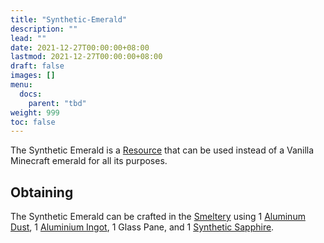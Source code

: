 ```yaml
---
title: "Synthetic-Emerald"
description: ""
lead: ""
date: 2021-12-27T00:00:00+08:00
lastmod: 2021-12-27T00:00:00+08:00
draft: false
images: []
menu: 
  docs:
    parent: "tbd"
weight: 999
toc: false
---
```


The Synthetic Emerald is a [Resource](https://github.com/Slimefun/Slimefun4/wiki/Resources) that can be used instead of a Vanilla Minecraft emerald for all its purposes.

## Obtaining

The Synthetic Emerald can be crafted in the [Smeltery](https://github.com/Slimefun/Slimefun4/wiki/Smeltery) using 1 [Aluminum Dust](https://github.com/Slimefun/Slimefun4/wiki/Dusts), 1 [Aluminium Ingot](https://github.com/Slimefun/Slimefun4/wiki/Ingots), 1 Glass Pane, and 1 [Synthetic Sapphire](https://github.com/Slimefun/Slimefun4/wiki/Synthetic-Sapphire).
